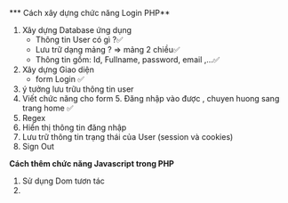 *** Cách xây dựng chức năng Login PHP**

1. Xây dựng Database ứng dụng
    * Thông tin User có gì ?✅
    * Lưu trữ dạng mảng ? => mảng 2 chiều✅
    * Thông tin gồm: Id, Fullname, password, email ,...✅
2. Xây dựng Giao diện 
   * form Login ✅
3. ý tưởng lưu trữu thông tin user
4. Viết chức năng cho form
   5. Đăng nhập vào được , chuyen huong sang trang home ✅
5. Regex 
6. Hiển thị thông tin đăng nhập
7. Lưu trữ thông tin trạng thái của User (session và cookies)
8. Sign Out


**Cách thêm chức năng Javascript trong PHP**

1. Sử dụng Dom tươn tác
2. 